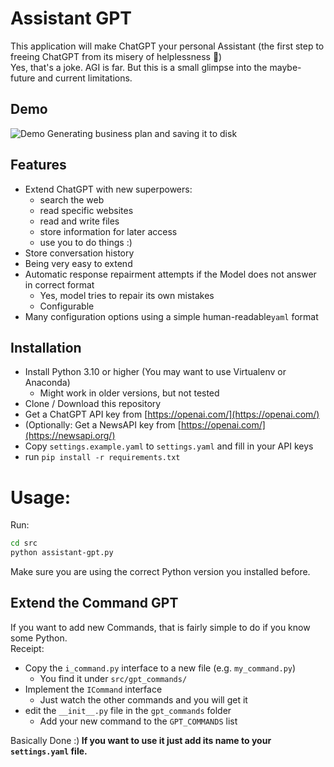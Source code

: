 # Assistant GPT
This application will make ChatGPT your personal Assistant (the first step to freeing ChatGPT from its misery of helplessness 🎉)<br />
Yes, that's a joke. AGI is far. But this is a small glimpse into the maybe-future and current limitations.

## Demo
![Demo Generating business plan and saving it to disk](assets/usage_example_business_plan.gif)

## Features
- Extend ChatGPT with new superpowers:
  - search the web
  - read specific websites
  - read and write files
  - store information for later access
  - use you to do things :)
- Store conversation history
- Being very easy to extend
- Automatic response repairment attempts if the Model does not answer in correct format
  - Yes, model tries to repair its own mistakes
  - Configurable
- Many configuration options using a simple human-readable`yaml` format
## Installation
- Install Python 3.10 or higher (You may want to use Virtualenv or Anaconda)
  - Might work in older versions, but not tested 
- Clone / Download this repository
- Get a ChatGPT API key from [https://openai.com/](https://openai.com/)
- (Optionally: Get a NewsAPI key from [https://openai.com/](https://newsapi.org/)
- Copy `settings.example.yaml` to `settings.yaml` and fill in your API keys
- run `pip install -r requirements.txt`

# Usage:
Run:
```bash
cd src
python assistant-gpt.py
```
Make sure you are using the correct Python version you installed before.


## Extend the Command GPT
If you want to add new Commands, that is fairly simple to do if you know some Python. <br />
Receipt:
- Copy the `i_command.py` interface to a new file (e.g. `my_command.py`)
  - You find it under `src/gpt_commands/`
- Implement the `ICommand` interface
  - Just watch the other commands and you will get it
- edit the `__init__.py` file in the `gpt_commands` folder
  - Add your new command to the `GPT_COMMANDS` list

Basically Done :)<b />
If you want to use it just add its name to your `settings.yaml` file.
